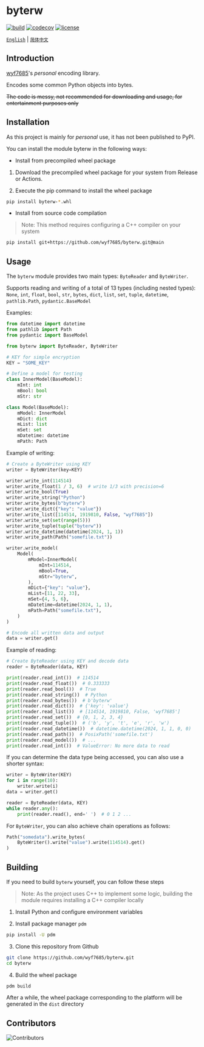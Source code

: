 # byterw

[![build](https://github.com/wyf7685/byterw/actions/workflows/build.yml/badge.svg)](https://github.com/wyf7685/byterw/actions/workflows/build.yml)
[![codecov](https://codecov.io/gh/wyf7685/byterw/graph/badge.svg?token=3PGRN98Y25)](https://codecov.io/gh/wyf7685/byterw)
[![license](https://img.shields.io/github/license/wyf7685/byterw.svg)](https://github.com/wyf7685/byterw/blob/main/LICENSE)

[`English`](https://github.com/wyf7685/byterw/blob/main/README.md) | [`简体中文`](https://github.com/wyf7685/byterw/blob/main/README.zh.md)

## Introduction

[wyf7685](https://github.com/wyf7685)'s _personal_ encoding library.

Encodes some common Python objects into bytes.

~~The code is messy, not recommended for downloading and usage, for entertainment purposes only~~

## Installation

As this project is mainly for _personal_ use, it has not been published to PyPI.

You can install the module byterw in the following ways:

- Install from precompiled wheel package

1. Download the precompiled wheel package for your system from Release or Actions.

2. Execute the pip command to install the wheel package

```sh
pip install byterw-*.whl
```

- Install from source code compilation

> Note: This method requires configuring a C++ compiler on your system

```sh
pip install git+https://github.com/wyf7685/byterw.git@main
```

## Usage

The `byterw` module provides two main types: `ByteReader` and `ByteWriter`.

Supports reading and writing of a total of 13 types (including nested types): `None`, `int`, `float`, `bool`, `str`, `bytes`, `dict`, `list`, `set`, `tuple`, `datetime`, `pathlib.Path`, `pydantic.BaseModel`

Examples:

```python
from datetime import datetime
from pathlib import Path
from pydantic import BaseModel

from byterw import ByteReader, ByteWriter

# KEY for simple encryption
KEY = "SOME_KEY"

# Define a model for testing
class InnerModel(BaseModel):
    mInt: int
    mBool: bool
    mStr: str

class Model(BaseModel):
    mModel: InnerModel
    mDict: dict
    mList: list
    mSet: set
    mDatetime: datetime
    mPath: Path
```

Example of writing:

```python
# Create a ByteWriter using KEY
writer = ByteWriter(key=KEY)

writer.write_int(114514)
writer.write_float(1 / 3, 6)  # write 1/3 with precision=6
writer.write_bool(True)
writer.write_string("Python")
writer.write_bytes(b"byterw")
writer.write_dict({"key": "value"})
writer.write_list([114514, 1919810, False, "wyf7685"])
writer.write_set(set(range(5)))
writer.write_tuple(tuple("byterw"))
writer.write_datetime(datetime(2024, 1, 1))
writer.write_path(Path("somefile.txt"))

writer.write_model(
    Model(
        mModel=InnerModel(
            mInt=114514,
            mBool=True,
            mStr="byterw",
        ),
        mDict={"key": "value"},
        mList=[11, 22, 33],
        mSet={4, 5, 6},
        mDatetime=datetime(2024, 1, 1),
        mPath=Path("somefile.txt"),
    )
)

# Encode all written data and output
data = writer.get()
```

Example of reading:

```python
# Create ByteReader using KEY and decode data
reader = ByteReader(data, KEY)

print(reader.read_int())  # 114514
print(reader.read_float())  # 0.333333
print(reader.read_bool())  # True
print(reader.read_string())  # Python
print(reader.read_bytes())  # b'byterw'
print(reader.read_dict())  # {'key': 'value'}
print(reader.read_list())  # [114514, 1919810, False, 'wyf7685']
print(reader.read_set())  # {0, 1, 2, 3, 4}
print(reader.read_tuple())  # ('b', 'y', 't', 'e', 'r', 'w')
print(reader.read_datetime())  # datetime.datetime(2024, 1, 1, 0, 0)
print(reader.read_path())  # PosixPath('somefile.txt')
print(reader.read_model())  # ...
print(reader.read_int())  # ValueError: No more data to read
```

If you can determine the data type being accessed, you can also use a shorter syntax:

```python
writer = ByteWriter(KEY)
for i in range(10):
    writer.write(i)
data = writer.get()

reader = ByteReader(data, KEY)
while reader.any():
    print(reader.read(), end=' ')  # 0 1 2 ...
```

For `ByteWriter`, you can also achieve chain operations as follows:

```python
Path("somedata").write_bytes(
    ByteWriter().write("value").write(114514).get()
)
```

## Building

If you need to build `byterw` yourself, you can follow these steps

> Note: As the project uses C++ to implement some logic, building the module requires installing a C++ compiler locally

1. Install Python and configure environment variables

2. Install package manager `pdm`

```sh
pip install -U pdm
```

3. Clone this repository from Github

```sh
git clone https://github.com/wyf7685/byterw.git
cd byterw
```

4. Build the wheel package

```sh
pdm build
```

After a while, the wheel package corresponding to the platform will be generated in the `dist` directory

## Contributors

![Contributors](https://contrib.rocks/image?repo=wyf7685/byterw)

